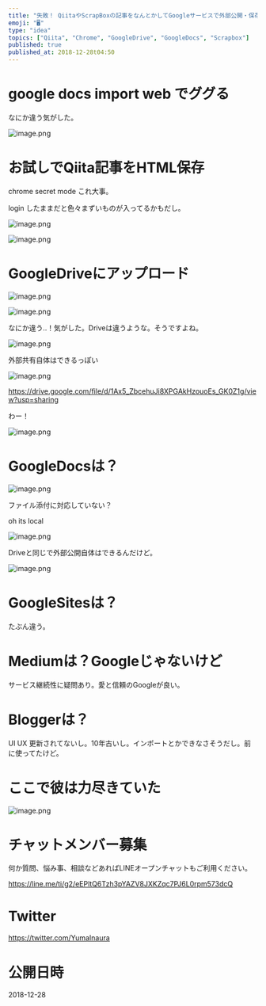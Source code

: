 ```yaml
---
title: "失敗！ QiitaやScrapBoxの記事をなんとかしてGoogleサービスで外部公開・保存したい by @yumainaura "
emoji: "🖥"
type: "idea"
topics: ["Qiita", "Chrome", "GoogleDrive", "GoogleDocs", "Scrapbox"]
published: true
published_at: 2018-12-28t04:50
---
```


# google docs import web でググる

なにか違う気がした。

![image.png](https://qiita-image-store.s3.amazonaws.com/0/89618/d47d0f30-37f8-b7d3-6480-a142565508c5.png)

# お試しでQiita記事をHTML保存

chrome secret mode これ大事。

login したままだと色々まずいものが入ってるかもだし。

![image.png](https://qiita-image-store.s3.amazonaws.com/0/89618/d8530685-60a3-00d7-d511-57216066ffbb.png)

![image.png](https://qiita-image-store.s3.amazonaws.com/0/89618/4eec4979-7f71-67df-c0cd-d58c97493c4b.png)

# GoogleDriveにアップロード

![image.png](https://qiita-image-store.s3.amazonaws.com/0/89618/18495573-36c4-1ae0-4705-0751f45ebfc2.png)

![image.png](https://qiita-image-store.s3.amazonaws.com/0/89618/0499e7f9-8d61-bfef-9590-d203ad081676.png)

なにか違う‥！気がした。Driveは違うような。そうですよね。

![image.png](https://qiita-image-store.s3.amazonaws.com/0/89618/2c2df9dc-5df2-cba4-a864-5d19b2bd2f5b.png)

外部共有自体はできるっぽい

![image.png](https://qiita-image-store.s3.amazonaws.com/0/89618/ae2ebf28-6e18-a631-cf04-1741d0391a06.png)



https://drive.google.com/file/d/1Ax5_ZbcehuJi8XPGAkHzouoEs_GK0Z1g/view?usp=sharing

わー！

![image.png](https://qiita-image-store.s3.amazonaws.com/0/89618/3caa67fe-5250-382a-b404-170a3b663210.png)

# GoogleDocsは？

![image.png](https://qiita-image-store.s3.amazonaws.com/0/89618/a54f601f-2a35-5b77-20c4-4521b595f773.png)

ファイル添付に対応していない？

oh its local

![image.png](https://qiita-image-store.s3.amazonaws.com/0/89618/591c7e34-337a-753a-9c31-f4ceeb047947.png)

Driveと同じで外部公開自体はできるんだけど。

![image.png](https://qiita-image-store.s3.amazonaws.com/0/89618/de10f7c8-7eb4-4c6f-83e6-57966a864542.png)


# GoogleSitesは？

たぶん違う。

# Mediumは？Googleじゃないけど

サービス継続性に疑問あり。愛と信頼のGoogleが良い。

# Bloggerは？

UI UX 更新されてないし。10年古いし。インポートとかできなさそうだし。前に使ってたけど。

# ここで彼は力尽きていた

![image.png](https://qiita-image-store.s3.amazonaws.com/0/89618/0e1950d1-0406-2891-4321-ed268ffde1d2.png)









<!-- Update From Qiita API -->

# チャットメンバー募集


何か質問、悩み事、相談などあればLINEオープンチャットもご利用ください。

https://line.me/ti/g2/eEPltQ6Tzh3pYAZV8JXKZqc7PJ6L0rpm573dcQ





# Twitter


https://twitter.com/YumaInaura


<!-- Update From Qiita API -->



# 公開日時

2018-12-28
